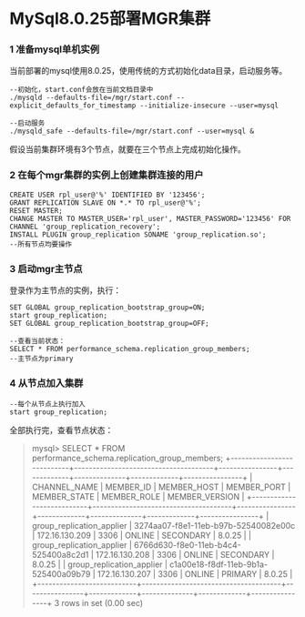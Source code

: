 # MySql8.0.25部署MGR集群

### 1 准备mysql单机实例

当前部署的mysql使用8.0.25，使用传统的方式初始化data目录，启动服务等。

```
--初始化，start.conf会放在当前文档目录中
./mysqld --defaults-file=/mgr/start.conf --explicit_defaults_for_timestamp --initialize-insecure --user=mysql

--启动服务
./mysqld_safe --defaults-file=/mgr/start.conf --user=mysql &
```

假设当前集群环境有3个节点，就要在三个节点上完成初始化操作。



### 2 在每个mgr集群的实例上创建集群连接的用户

```
CREATE USER rpl_user@'%' IDENTIFIED BY '123456';
GRANT REPLICATION SLAVE ON *.* TO rpl_user@'%';
RESET MASTER;
CHANGE MASTER TO MASTER_USER='rpl_user', MASTER_PASSWORD='123456' FOR CHANNEL 'group_replication_recovery';
INSTALL PLUGIN group_replication SONAME 'group_replication.so';
--所有节点均要操作
```



### 3 启动mgr主节点

登录作为主节点的实例，执行：

```
SET GLOBAL group_replication_bootstrap_group=ON;
start group_replication;
SET GLOBAL group_replication_bootstrap_group=OFF;

--查看当前状态：
SELECT * FROM performance_schema.replication_group_members;
--主节点为primary
```



### 4 从节点加入集群

```
--每个从节点上执行加入
start group_replication;
```

全部执行完，查看节点状态：

> mysql> SELECT * FROM performance_schema.replication_group_members;
> +---------------------------+--------------------------------------+----------------+-------------+--------------+-------------+----------------+
> | CHANNEL_NAME              | MEMBER_ID                            | MEMBER_HOST    | MEMBER_PORT | MEMBER_STATE | MEMBER_ROLE | MEMBER_VERSION |
> +---------------------------+--------------------------------------+----------------+-------------+--------------+-------------+----------------+
> | group_replication_applier | 3274aa07-f8e1-11eb-b97b-52540082e00c | 172.16.130.209 |        3306 | ONLINE       | SECONDARY   | 8.0.25         |
> | group_replication_applier | 6766d630-f8e0-11eb-b4c4-525400a8c2d1 | 172.16.130.208 |        3306 | ONLINE       | SECONDARY   | 8.0.25         |
> | group_replication_applier | c1a00e18-f8df-11eb-9b1a-525400a09b79 | 172.16.130.207 |        3306 | ONLINE       | PRIMARY     | 8.0.25         |
> +---------------------------+--------------------------------------+----------------+-------------+--------------+-------------+----------------+
> 3 rows in set (0.00 sec)